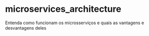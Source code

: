 # microservices_architecture
Entenda como funcionam os microsserviços e quais as vantagens e desvantagens deles
